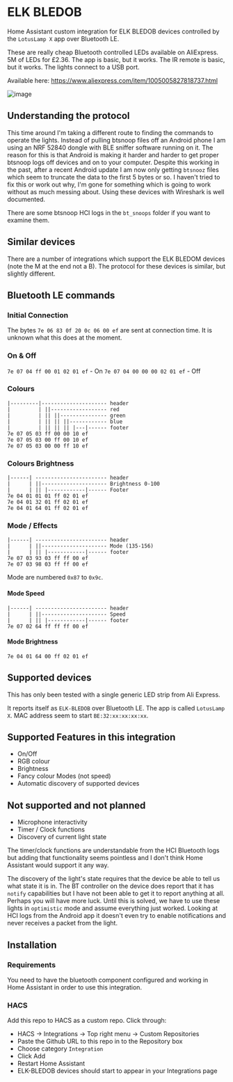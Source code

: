 # ELK BLEDOB

Home Assistant custom integration for ELK BLEDOB devices controlled by the `LotusLamp X` app over Bluetooth LE.

These are really cheap Bluetooth controlled LEDs available on AliExpress.  5M of LEDs for £2.36.  The app is basic, but it works.  The IR remote is basic, but it works.  The lights connect to a USB port.

Available here: https://www.aliexpress.com/item/1005005827818737.html

![image](https://github.com/8none1/elk-bledob/assets/6552931/5d98ff5b-39af-46da-84b9-4140c34f24fd)

## Understanding the protocol

This time around I'm taking a different route to finding the commands to operate the lights.  Instead of pulling btsnoop files off an Android phone I am using an NRF 52840 dongle with BLE sniffer software running on it.  The reason for this is that Android is making it harder and harder to get proper btsnoop logs off devices and on to your computer.  Despite this working in the past, after a recent Android update I am now only getting `btsnooz` files which seem to truncate the data to the first 5 bytes or so.  I haven't tried to fix this or work out why, I'm gone for something which is going to work without as much messing about.  Using these devices with Wireshark is well documented.

There are some btsnoop HCI logs in the `bt_snoops` folder if you want to examine them.

## Similar devices

There are a number of integrations which support the ELK BLEDOM devices (note the M at the end not a B).  The protocol for these devices is similar, but slightly different.

## Bluetooth LE commands

### Initial Connection

The bytes `7e 06 83 0f 20 0c 06 00 ef` are sent at connection time.  It is unknown what this does at the moment.

### On & Off

`7e 07 04 ff 00 01 02 01 ef`     - On
`7e 07 04 00 00 00 02 01 ef`     - Off

### Colours

```
|---------|--------------------- header
|         | ||------------------ red
|         | || ||--------------- green
|         | || || ||------------ blue
|         | || || || |---|------ footer
7e 07 05 03 ff 00 00 10 ef
7e 07 05 03 00 ff 00 10 ef
7e 07 05 03 00 00 ff 10 ef
```
### Colours Brightness

```
|------| ----------------------- header
|      | ||--------------------- Brightness 0-100
|      | || |------------|------ Footer
7e 04 01 01 01 ff 02 01 ef
7e 04 01 32 01 ff 02 01 ef
7e 04 01 64 01 ff 02 01 ef
```

### Mode / Effects

```
|------| ----------------------- header
|      | ||--------------------- Mode (135-156)
|      | || |------------|------ footer
7e 07 03 93 03 ff ff 00 ef
7e 07 03 98 03 ff ff 00 ef
```

Mode are numbered `0x87` to `0x9c`.

#### Mode Speed

```
|------| ----------------------- header
|      | ||--------------------- Speed
|      | || |------------|------ footer
7e 07 02 64 ff ff ff 00 ef
```

#### Mode Brightness

```
7e 04 01 64 00 ff 02 01 ef
```

## Supported devices

This has only been tested with a single generic LED strip from Ali Express.

It reports itself as `ELK-BLEDOB` over Bluetooth LE.  The app is called `LotusLamp X`.
MAC address seem to start `BE:32:xx:xx:xx:xx`.

## Supported Features in this integration

- On/Off
- RGB colour
- Brightness
- Fancy colour Modes (not speed)
- Automatic discovery of supported devices

## Not supported and not planned

- Microphone interactivity
- Timer / Clock functions
- Discovery of current light state

The timer/clock functions are understandable from the HCI Bluetooth logs but adding that functionality seems pointless and I don't think Home Assistant would support it any way.

The discovery of the light's state requires that the device be able to tell us what state it is in.  The BT controller on the device does report that it has `notify` capabilities but I have not been able to get it to report anything at all.  Perhaps you will have more luck.  Until this is solved, we have to use these lights in `optimistic` mode and assume everything just worked.  Looking at HCI logs from the Android app it doesn't even try to enable notifications and never receives a packet from the light.

## Installation

### Requirements

You need to have the bluetooth component configured and working in Home Assistant in order to use this integration.

### HACS

Add this repo to HACS as a custom repo.  Click through:

- HACS -> Integrations -> Top right menu -> Custom Repositories
- Paste the Github URL to this repo in to the Repository box
- Choose category `Integration`
- Click Add
- Restart Home Assistant
- ELK-BLEDOB devices should start to appear in your Integrations page

